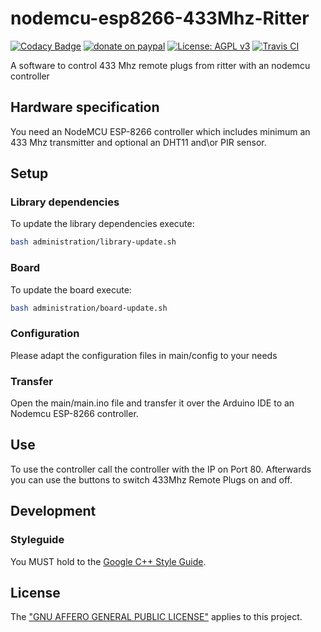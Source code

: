 # nodemcu-esp8266-433Mhz-Ritter

[![Codacy Badge](https://api.codacy.com/project/badge/Grade/95b050fe8c9d42f28640c1f52ae7e595)](https://www.codacy.com/manual/KevinFrantz/nodemcu-esp8266-433Mhz-Ritter?utm_source=github.com&amp;utm_medium=referral&amp;utm_content=KevinFrantz/nodemcu-esp8266-433Mhz-Ritter&amp;utm_campaign=Badge_Grade) [![donate on paypal](https://img.shields.io/badge/donate%20-%E2%9D%A4%24%E2%82%AC%C2%A5-important)](https://www.paypal.com/cgi-bin/webscr?cmd=_s-xclick&hosted_button_id=C9USD9N26SYZU&source=url) [![License: AGPL v3](https://img.shields.io/badge/License-AGPL%20v3-blue.svg)](https://www.gnu.org/licenses/agpl-3.0) [![Travis CI](https://travis-ci.org/KevinFrantz/nodemcu-esp8266-433Mhz-Ritter.svg?branch=master)](https://travis-ci.org/KevinFrantz/nodemcu-esp8266-433Mhz-Ritter)

A software to control 433 Mhz remote plugs from ritter with an nodemcu controller

## Hardware specification
You need an NodeMCU ESP-8266 controller which includes minimum an 433 Mhz transmitter and optional an DHT11 and\\or PIR sensor.

## Setup

### Library dependencies
To update the library dependencies execute:
```bash
bash administration/library-update.sh
```

### Board
To update the board execute:
```bash
bash administration/board-update.sh
```

### Configuration
Please adapt the configuration files in main/config to your needs

### Transfer

Open the main/main.ino file and transfer it over the Arduino IDE to an Nodemcu ESP-8266 controller.

## Use
To use the controller call the controller with the IP on Port 80.
Afterwards you can use the buttons to switch 433Mhz Remote Plugs on and off.

## Development

### Styleguide
You MUST hold to the [Google C++ Style Guide](https://google.github.io/styleguide/cppguide.html).

## License
The ["GNU AFFERO GENERAL PUBLIC LICENSE"](./LICENSE.txt) applies to this project.
